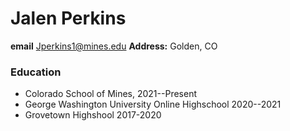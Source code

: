 # Jalen Perkins
**email** Jperkins1@mines.edu
**Address:** Golden, CO
### Education
- Colorado School of Mines, 2021--Present
- George Washington University Online Highschool 2020--2021
- Grovetown Highshool 2017-2020
